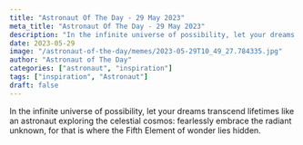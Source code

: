 ```yaml
---
title: "Astronaut Of The Day - 29 May 2023"
meta_title: "Astronaut Of The Day - 29 May 2023"
description: "In the infinite universe of possibility, let your dreams transcend lifetimes like an astronaut exploring the celestial cosmos: fearlessly embrace the radiant unknown, for that is where the Fifth Element of wonder lies hidden."
date: 2023-05-29
image: "/astronaut-of-the-day/memes/2023-05-29T10_49_27.784335.jpg"
author: "Astronaut of The Day"
categories: ["astronaut", "inspiration"]
tags: ["inspiration", "Astronaut"]
draft: false
---
```

In the infinite universe of possibility, let your dreams transcend lifetimes like an astronaut exploring the celestial cosmos: fearlessly embrace the radiant unknown, for that is where the Fifth Element of wonder lies hidden.
        
